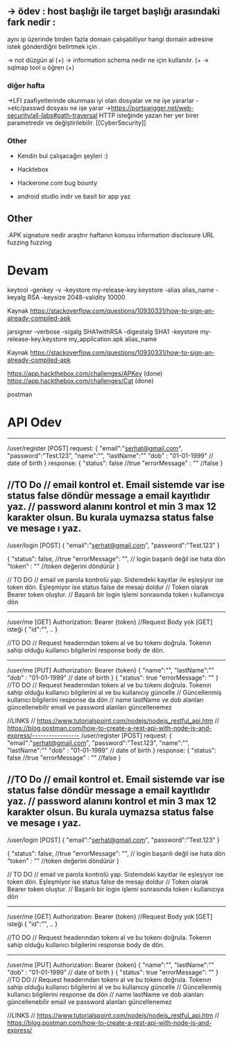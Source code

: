 -> ödev : host başlığı ile target başlığı arasındaki fark nedir  :
--
aynı ip üzerinde birden fazla domain çalışabiliyor hangi domain adresine istek gönderdiğni belirtmek için .


-> not düzgün al (+)
-> information schema nedir ne için kullanılır. (+
-> sqlmap tool u öğren  (+)
### diğer hafta
->LFI zaafiyetlerinde okunması iyi olan dosyalar ve ne işe yararlar
->etc/passwd dosyası ne işe yarar
->https://portswigger.net/web-security/all-labs#path-traversal
HTTP isteğinde yazan her yer birer parametredir ve değiştirilebilir.
[[CyberSecurity]]

### Other 

- Kendin bul çalışacağın şeyleri :)
- Hacktebox
- Hackerone.com bug bounty 

- android studio indir ve basit bir app yaz 


## Other

.APK signature nedir araştrır 
haftanın konusu information disclosure
URL fuzzing
fuzzing 

# Devam

keytool -genkey -v -keystore my-release-key.keystore -alias alias_name -keyalg RSA -keysize 2048-validity 10000 
 
Kaynak <https://stackoverflow.com/questions/10930331/how-to-sign-an-already-compiled-apk>  
 
jarsigner -verbose -sigalg SHA1withRSA -digestalg SHA1 -keystore my-release-key.keystore my_application.apk alias_name 
 
 
Kaynak <https://stackoverflow.com/questions/10930331/how-to-sign-an-already-compiled-apk>

https://app.hackthebox.com/challenges/APKey (done)
https://app.hackthebox.com/challenges/Cat (done)

postman

# API Odev
-----------------
/user/register [POST]
request:
{
    "email":"serhat@gmail.com",
    "password":"Test.123",
    "name":"",
    "lastName":""
    "dob" : "01-01-1999" // date of birth
}
response:
{
    "status": false //true
    "errorMessage" : "" //false
}

//TO Do
// email kontrol et. Email sistemde var ise status false döndür message a email kayıtlıdır yaz.
// password alanını kontrol et min 3 max 12 karakter olsun. Bu kurala uymazsa status false ve mesage ı yaz.
-----------------
/user/login [POST]
{
    "email":"serhat@gmail.com",
    "password":"Test.123"
}

{
    "status": false, //true
    "errorMessage": "", // login başarılı değil ise hata dön
    "token" : "" //token değerini döndürür
}

// TO DO
// email ve parola kontrolü yap. Sistemdeki kayıtlar ile eşleşiyor ise token dön. Eşleşmiyor ise status false de mesajı doldur
// Token olarak Bearer token oluştur.
// Başarılı bir login işlemi sonrasında token ı kullanıcıya dön


-----------------
/user/me [GET]
Authorization: Bearer {token}
//Request Body yok [GET] isteği
{
   "id":"",
   ..
}

//TO DO
// Request headerından tokenı al ve bu tokenı doğrula. Tokenın sahip olduğu kullanıcı bilgilerini response body de dön.


-----------------
/user/me [PUT]
Authorization: Bearer {token}
{
    "name":"",
    "lastName":""
    "dob" : "01-01-1999" // date of birth
}
{
   "status": true
   "errorMessage": ""
}
//TO DO
// Request headerından tokenı al ve bu tokenı doğrula. Tokenın sahip olduğu kullanıcı bilgilerini al ve bu kullanıcıy güncelle
// Güncellenmiş kullanıcı bilgilerini response da dön
// name lastName ve dob alanları güncellenebilir email ve password alanları güncellenemez



//LINKS
// https://www.tutorialspoint.com/nodejs/nodejs_restful_api.htm
// https://blog.postman.com/how-to-create-a-rest-api-with-node-js-and-express/-----------------
/user/register [POST]
request:
{
    "email":"serhat@gmail.com",
    "password":"Test.123",
    "name":"",
    "lastName":""
    "dob" : "01-01-1999" // date of birth
}
response:
{
    "status": false //true
    "errorMessage" : "" //false
}

//TO Do
// email kontrol et. Email sistemde var ise status false döndür message a email kayıtlıdır yaz.
// password alanını kontrol et min 3 max 12 karakter olsun. Bu kurala uymazsa status false ve mesage ı yaz.
-----------------
/user/login [POST]
{
    "email":"serhat@gmail.com",
    "password":"Test.123"
}

{
    "status": false, //true
    "errorMessage": "", // login başarılı değil ise hata dön
    "token" : "" //token değerini döndürür
}

// TO DO
// email ve parola kontrolü yap. Sistemdeki kayıtlar ile eşleşiyor ise token dön. Eşleşmiyor ise status false de mesajı doldur
// Token olarak Bearer token oluştur.
// Başarılı bir login işlemi sonrasında token ı kullanıcıya dön


-----------------
/user/me [GET]
Authorization: Bearer {token}
//Request Body yok [GET] isteği
{
   "id":"",
   ..
}

//TO DO
// Request headerından tokenı al ve bu tokenı doğrula. Tokenın sahip olduğu kullanıcı bilgilerini response body de dön.


-----------------
/user/me [PUT]
Authorization: Bearer {token}
{
    "name":"",
    "lastName":""
    "dob" : "01-01-1999" // date of birth
}
{
   "status": true
   "errorMessage": ""
}
//TO DO
// Request headerından tokenı al ve bu tokenı doğrula. Tokenın sahip olduğu kullanıcı bilgilerini al ve bu kullanıcıy güncelle
// Güncellenmiş kullanıcı bilgilerini response da dön
// name lastName ve dob alanları güncellenebilir email ve password alanları güncellenemez



//LINKS
// https://www.tutorialspoint.com/nodejs/nodejs_restful_api.htm
// https://blog.postman.com/how-to-create-a-rest-api-with-node-js-and-express/
